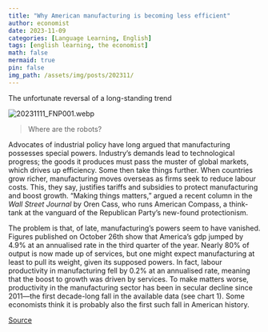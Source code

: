 ```yaml
---
title: "Why American manufacturing is becoming less efficient"
author: economist
date: 2023-11-09
categories: [Language Learning, English]
tags: [english learning, the economist]
math: false
mermaid: true
pin: false
img_path: /assets/img/posts/202311/
---
```



The unfortunate reversal of a long-standing trend

![20231111_FNP001.webp](20231111_FNP001.webp)

> Where are the robots?

Advocates of industrial policy have long argued that manufacturing possesses special powers. Industry’s demands lead to technological progress; the goods it produces must pass the muster of global markets, which drives up efficiency. Some then take things further. When countries grow richer, manufacturing moves overseas as firms seek to reduce labour costs. This, they say, justifies tariffs and subsidies to protect manufacturing and boost growth. “Making things matters,” argued a recent column in the *Wall Street Journal* by Oren Cass, who runs American Compass, a think-tank at the vanguard of the Republican Party’s new-found protectionism.

The problem is that, of late, manufacturing’s powers seem to have vanished. Figures published on October 26th show that America’s gdp jumped by 4.9% at an annualised rate in the third quarter of the year. Nearly 80% of output is now made up of services, but one might expect manufacturing at least to pull its weight, given its supposed powers. In fact, labour productivity in manufacturing fell by 0.2% at an annualised rate, meaning that the boost to growth was driven by services. To make matters worse, productivity in the manufacturing sector has been in secular decline since 2011—the first decade-long fall in the available data (see chart 1). Some economists think it is probably also the first such fall in American history.



[Source](https://www.economist.com/finance-and-economics/2023/11/09/why-american-manufacturing-is-increasingly-inefficient)



